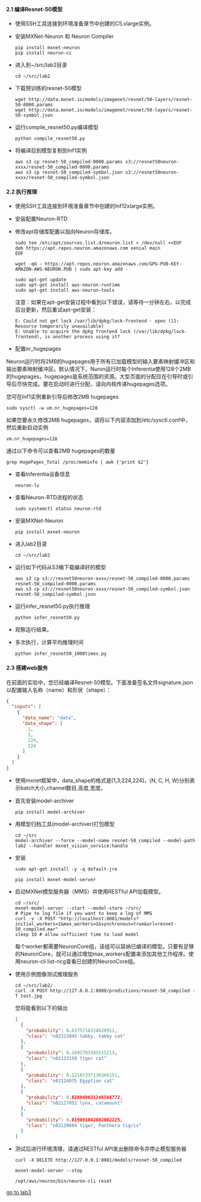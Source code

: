 ####  2.1 编译Resnet-50模型

* 使用SSH工具连接到环境准备章节中创建的C5.xlarge实例。

* 安装MXNet-Neuron 和 Neuron Compiler

  ```shell
  pip install mxnet-neuron
  pip install neuron-cc
  ```


* 进入到~/src/lab2目录

  ```shell
  cd ~/src/lab2
  ```
* 下载预训练的resnet-50模型

  ```shell
  wget http://data.mxnet.io/models/imagenet/resnet/50-layers/resnet-50-0000.params
  wget http://data.mxnet.io/models/imagenet/resnet/50-layers/resnet-50-symbol.json
  ```
  
* 运行compile_resnet50.py编译模型

  ```shell
  python compile_resnet50.py
  ```

  

* 将编译后到模型复制到Inf1实例

  ```shell
  aws s3 cp resnet-50_compiled-0000.params s3://resnet50neuron-xxxx/resnet-50_compiled-0000.params
  aws s3 cp resnet-50_compiled-symbol.json s3://resnet50neuron-xxxx/resnet-50_compiled-symbol.json
  ```


####  2.2 执行推理

* 使用SSH工具连接到环境准备章节中创建的Inf12xlarge实例。

* 安装配置Neuron-RTD

* 修改apt存储库配置以指向Neuron存储库。

  ```shell
  sudo tee /etc/apt/sources.list.d/neuron.list > /dev/null <<EOF
  deb https://apt.repos.neuron.amazonaws.com xenial main
  EOF
  
  wget -qO - https://apt.repos.neuron.amazonaws.com/GPG-PUB-KEY-AMAZON-AWS-NEURON.PUB | sudo apt-key add -
   
  sudo apt-get update
  sudo apt-get install aws-neuron-runtime
  sudo apt-get install aws-neuron-tools
  ```

  注意：如果在apt-get安装过程中看到以下错误，请等待一分钟左右，以完成后台更新，然后重试apt-get安装：

  ```shell
  E: Could not get lock /var/lib/dpkg/lock-frontend - open (11: Resource temporarily unavailable)
  E: Unable to acquire the dpkg frontend lock (/var/lib/dpkg/lock-frontend), is another process using it?
  ```

* 配置nr_hugepages


​       Neuron运行时将2MB的hugepages用于所有已加载模型的输入要素映射缓冲区和输出要素映射缓冲区。默认情况下，Nuron运行时每个Inferentia使用128个2MB的hugepages。hugepages是系统范围的资源。大型页面的分配应在引导时或引导后尽快完成。要在启动时进行分配，请向内核传递hugepages选项。

您可在Inf1实例重新引导后修改2MB hugepages

```
sudo sysctl -w vm.nr_hugepages=128
```

如果您要永久修改2MB hugepages，请将以下内容添加到/etc/sysctl.conf中，然后重新启动实例

```shell
vm.nr_hugepages=128
```

通过以下命令可以查看2MB hugepages的数量

```shell
grep HugePages_Total /proc/meminfo | awk {'print $2'}
```

* 查看Inferentia设备信息

  ```shell
  neuron-ls
  ```

* 查看Neuron-RTD进程的状态

  ```shell
  sudo systemctl status neuron-rtd
  ```

* 安装MXNet-Neuron 

  ```shell
  pip install mxnet-neuron
  ```

* 进入lab2目录

  ```shell
  cd ~/src/lab2
  ```

* 运行如下代码从S3桶下载编译好的模型

  ```shell
  aws s3 cp s3://resnet50neuron-xxxx/resnet-50_compiled-0000.params resnet-50_compiled-0000.params
  aws s3 cp s3://resnet50neuron-xxxx/resnet-50_compiled-symbol.json resnet-50_compiled-symbol.json
  ```
  
* 运行infer_resnet50.py执行推理

  ```shell
  python infer_resnet50.py
  ```


* 观察运行结果。

* 多次执行，计算平均推理时间

  ```shell
  python infer_resnet50_1000times.py
  ```

  

#### 2.3 搭建web服务

在前面的实验中，您已经编译Resnet-50模型。下面准备签名文件signature.json以配置输入名称（name）和形状（shape）：

```json
{
  "inputs": [
    {
      "data_name": "data",
      "data_shape": [
        1,
        3,
        224,
        224
      ]
    }
  ]
}
```

* 使用mxnet框架中，data_shape的格式是[1,3,224,224]，(N, C, H, W)分别表示batch大小,channel数目,高度,宽度。


* 首先安装model-archiver

  ````shell
  pip install model-archiver
  ````
  

  
* 用模型归档工具(model-archiver)打包模型

  ````shell
  cd ~/src
  model-archiver --force --model-name resnet-50_compiled --model-path lab2 --handler mxnet_vision_service:handle
  ````

* 安装

  ````shell
  sudo apt-get install -y -q default-jre 
  ````

  ````shell
  pip install mxnet-model-server
  ````

  

* 启动MXNet模型服务器（MMS）并使用RESTful API加载模型。

  ````shell
  cd ~/src/
  mxnet-model-server --start --model-store ~/src/
  # Pipe to log file if you want to keep a log of MMS
  curl -v -X POST "http://localhost:8081/models?initial_workers=1&max_workers=1&synchronous=true&url=resnet-50_compiled.mar"
  sleep 10 # allow sufficient time to load model
  ````

  每个worker都需要NeuronCore组，该组可以容纳已编译的模型。只要有足够的NeuronCore，就可以通过增加max_workers配置来添加其他工作程序。使用neuron-cli list-ncg查看已创建的NeuronCore组。

* 使用示例图像测试推理服务

  ````shell
  cd ~/src/lab2/
  curl -X POST http://127.0.0.1:8080/predictions/resnet-50_compiled -T test.jpg
  ````

  您将能看到以下的输出

  ````json
  [
    {
      "probability": 0.6375716328620911,
      "class": "n02123045 tabby, tabby cat"
    },
    {
      "probability": 0.1692783385515213,
      "class": "n02123159 tiger cat"
    },
    {
      "probability": 0.12187337130308151,
      "class": "n02124075 Egyptian cat"
    },
    {
      "probability": 0.028840631246566772,
      "class": "n02127052 lynx, catamount"
    },
    {
      "probability": 0.019691042602062225,
      "class": "n02129604 tiger, Panthera tigris"
    }
  ]
  ````

* 测试后进行环境清理，请通过RESTful API发出删除命令并停止模型服务器

  ````shell
  curl -X DELETE http://127.0.0.1:8081/models/resnet-50_compiled
  
  mxnet-model-server --stop
  
  /opt/aws/neuron/bin/neuron-cli reset
  ````

  

[go to lab3](https://code.awsrun.com/zhazhn/inf1/src/branch/master/lab3.md)
